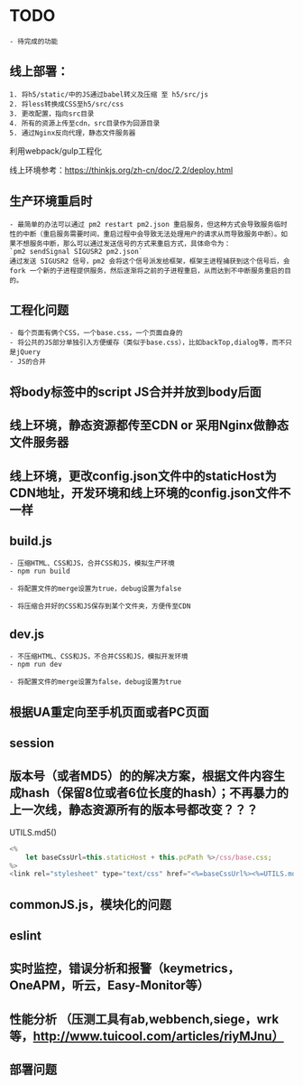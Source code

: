 # TODO
	- 待完成的功能



## 线上部署：
	1. 将h5/static/中的JS通过babel转义及压缩 至 h5/src/js
	2. 将less转换成CSS至h5/src/css
	3. 更改配置，指向src目录
	4. 所有的资源上传至cdn，src目录作为回源目录
	5. 通过Nginx反向代理，静态文件服务器


利用webpack/gulp工程化

线上环境参考：https://thinkjs.org/zh-cn/doc/2.2/deploy.html


## 生产环境重启时
	- 最简单的办法可以通过 pm2 restart pm2.json 重启服务，但这种方式会导致服务临时性的中断（重启服务需要时间，重启过程中会导致无法处理用户的请求从而导致服务中断）。如果不想服务中断，那么可以通过发送信号的方式来重启方式，具体命令为：
	`pm2 sendSignal SIGUSR2 pm2.json`
	通过发送 SIGUSR2 信号，pm2 会将这个信号派发给框架，框架主进程捕获到这个信号后，会 fork 一个新的子进程提供服务，然后逐渐将之前的子进程重启，从而达到不中断服务重启的目的。


## 工程化问题
	- 每个页面有俩个CSS，一个base.css，一个页面自身的
	- 将公共的JS部分单独引入方便缓存（类似于base.css），比如backTop,dialog等，而不只是jQuery
	- JS的合并

## 将body标签中的script JS合并并放到body后面


## 线上环境，静态资源都传至CDN or 采用Nginx做静态文件服务器
## 线上环境，更改config.json文件中的staticHost为CDN地址，开发环境和线上环境的config.json文件不一样


## build.js
	- 压缩HTML、CSS和JS，合并CSS和JS，模拟生产环境
	- npm run build

	- 将配置文件的merge设置为true，debug设置为false

	- 将压缩合并好的CSS和JS保存到某个文件夹，方便传至CDN

## dev.js
	- 不压缩HTML、CSS和JS，不合并CSS和JS，模拟开发环境
	- npm run dev

	- 将配置文件的merge设置为false，debug设置为true


## 根据UA重定向至手机页面或者PC页面

## session


## 版本号（或者MD5）的的解决方案，根据文件内容生成hash（保留8位或者6位长度的hash）；不再暴力的上一次线，静态资源所有的版本号都改变？？？
UTILS.md5()

```javascript
<%
	let baseCssUrl=this.staticHost + this.pcPath %>/css/base.css;
%>
<link rel="stylesheet" type="text/css" href="<%=baseCssUrl%><%=UTILS.md5()%>">
```


## commonJS.js，模块化的问题


## eslint


## 实时监控，错误分析和报警（keymetrics，OneAPM，听云，Easy-Monitor等）


## 性能分析 （压测工具有ab,webbench,siege，wrk等，http://www.tuicool.com/articles/riyMJnu）


## 部署问题